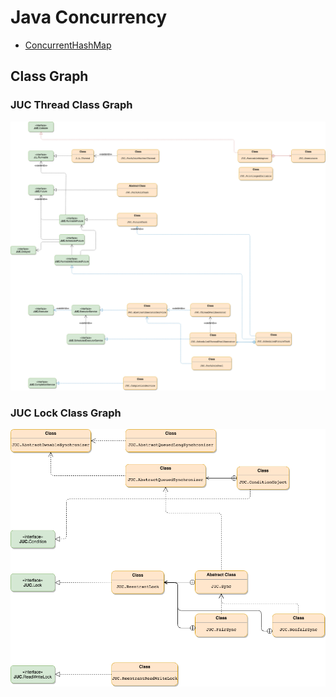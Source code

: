 # Java Concurrency

* [ConcurrentHashMap](ConcurrentHashMap.md)

## Class Graph
### JUC Thread Class Graph
![](pic/JUC-Thread-Class-Map.png)

### JUC Lock Class Graph
![](pic/JUC-Locks-Class-Map.png)